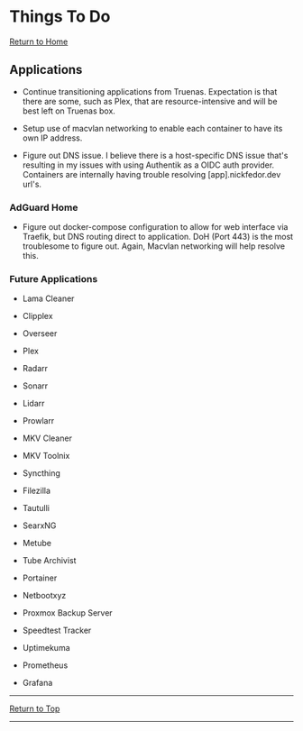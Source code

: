 # Things To Do

[Return to Home](/README.md)

## Applications

- Continue transitioning applications from Truenas.
  Expectation is that there are some, such as Plex, that are resource-intensive
  and will be best left on Truenas box.

- Setup use of macvlan networking to enable each container to have its own IP
  address.

- Figure out DNS issue.
  I believe there is a host-specific DNS issue that's resulting in my issues
  with using Authentik as a OIDC auth provider.
  Containers are internally having trouble resolving [app].nickfedor.dev url's.

### AdGuard Home

- Figure out docker-compose configuration to allow for web interface via
  Traefik, but DNS routing direct to application. DoH (Port 443) is the most
  troublesome to figure out. Again, Macvlan networking will help resolve this.

### Future Applications

- Lama Cleaner

- Clipplex

- Overseer

- Plex

- Radarr

- Sonarr

- Lidarr

- Prowlarr

- MKV Cleaner

- MKV Toolnix

- Syncthing

- Filezilla

- Tautulli

- SearxNG

- Metube

- Tube Archivist

- Portainer

- Netbootxyz

- Proxmox Backup Server

- Speedtest Tracker

- Uptimekuma

- Prometheus

- Grafana

----------

[Return to Top](/TODO.md)

----------
